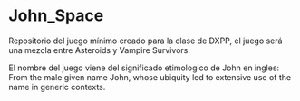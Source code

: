 # John_Space
Repositorio del juego mínimo creado para la clase de DXPP, el juego será una mezcla entre Asteroids y Vampire Survivors.

El nombre del juego viene del significado etimologico de John en ingles: From the male given name John, whose ubiquity led to extensive use of the name in generic contexts.
